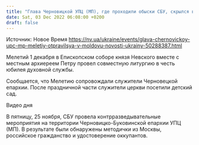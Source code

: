 ```yaml
---
title: "Глава Черновицкой УПЦ (МП), где проходили обыски СБУ, скрылся в Молдове"
date: Sat, 03 Dec 2022 06:08:00 +0200
draft: false
---
```

Источник: Новое Время https://nv.ua/ukraine/events/glava-chernovickoy-upc-mp-meletiy-otpravilsya-v-moldovu-novosti-ukrainy-50288387.html


Мелетий 1 декабря в Епископском соборе князя Невского вместе с местным архиереем Петру провел совместную литургию в честь юбилея духовной службы.

Сообщается, что Мелетию сопровождали служители Черновецкой епархии. После праздничной части служители церкви посетили детский сад.

 Видео дня   

В пятницу, 25 ноября, СБУ провела контрразведывательные мероприятия на территории Черновицко-Буковинской епархии УПЦ (МП). В результате были обнаружены методички из Москвы, российское гражданство и удостоверение оккупантов.
